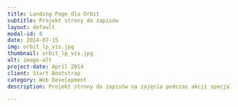 ```yaml
---
title: Landing Page dla Orbit
subtitle: Projekt strony do zapisów
layout: default
modal-id: 6
date: 2014-07-15
img: orbit_lp_vis.jpg
thumbnail: orbit_lp_vis.jpg
alt: image-alt
project-date: April 2014
client: Start Bootstrap
category: Web Development
description: Projekt strony do zapisów na zajęcia podczas akcji specjalnej.

---
```

